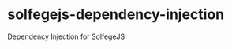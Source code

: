 solfegejs-dependency-injection
==============================

Dependency Injection for SolfegeJS


